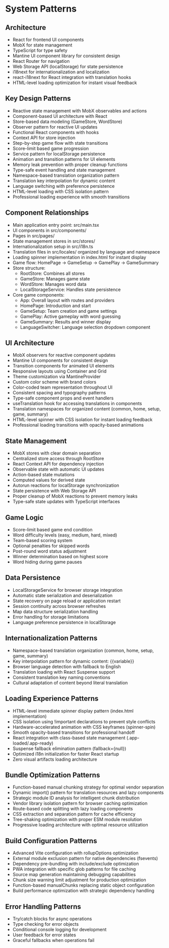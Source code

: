 # System Patterns

## Architecture
- React for frontend UI components
- MobX for state management
- TypeScript for type safety
- Mantine UI component library for consistent design
- React Router for navigation
- Web Storage API (localStorage) for state persistence
- i18next for internationalization and localization
- react-i18next for React integration with translation hooks
- HTML-level loading optimization for instant visual feedback

## Key Design Patterns
- Reactive state management with MobX observables and actions
- Component-based UI architecture with React
- Store-based data modeling (GameStore, WordStore)
- Observer pattern for reactive UI updates
- Functional React components with hooks
- Context API for store injection
- Step-by-step game flow with state transitions
- Score-limit based game progression
- Service pattern for localStorage persistence
- Animation and transition patterns for UI elements
- Memory leak prevention with proper cleanup functions
- Type-safe event handling and state management
- Namespace-based translation organization pattern
- Translation key interpolation for dynamic content
- Language switching with preference persistence
- HTML-level loading with CSS isolation pattern
- Professional loading experience with smooth transitions

## Component Relationships
- Main application entry point: src/main.tsx
- UI components in src/components/
- Pages in src/pages/
- State management stores in src/stores/
- Internationalization setup in src/i18n.ts
- Translation files in src/locales/ organized by language and namespace
- Loading spinner implementation in index.html for instant display
- Game flow: HomePage → GameSetup → GamePlay → GameSummary
- Store structure:
  - RootStore: Combines all stores
  - GameStore: Manages game state
  - WordStore: Manages word data
  - LocalStorageService: Handles state persistence
- Core game components:
  - App: Overall layout with routes and providers
  - HomePage: Introduction and start
  - GameSetup: Team creation and game settings
  - GamePlay: Active gameplay with word guessing
  - GameSummary: Results and winner display
  - LanguageSwitcher: Language selection dropdown component

## UI Architecture
- MobX observers for reactive component updates
- Mantine UI components for consistent design
- Transition components for animated UI elements
- Responsive layouts using Container and Grid
- Theme customization via MantineProvider
- Custom color scheme with brand colors
- Color-coded team representation throughout UI
- Consistent spacing and typography patterns
- Type-safe component props and event handlers
- useTranslation hook for accessing translations in components
- Translation namespaces for organized content (common, home, setup, game, summary)
- HTML-level spinner with CSS isolation for instant loading feedback
- Professional loading transitions with opacity-based animations

## State Management
- MobX stores with clear domain separation
- Centralized store access through RootStore
- React Context API for dependency injection
- Observable state with automatic UI updates
- Action-based state mutations
- Computed values for derived state
- Autorun reactions for localStorage synchronization
- State persistence with Web Storage API
- Proper cleanup of MobX reactions to prevent memory leaks
- Type-safe state updates with TypeScript interfaces

## Game Logic
- Score-limit based game end condition
- Word difficulty levels (easy, medium, hard, mixed)
- Team-based scoring system
- Optional penalties for skipped words
- Post-round word status adjustment
- Winner determination based on highest score
- Word hiding during game pauses

## Data Persistence
- LocalStorageService for browser storage integration
- Automatic state serialization and deserialization
- State recovery on page reload or application restart
- Session continuity across browser refreshes
- Map data structure serialization handling
- Error handling for storage limitations
- Language preference persistence in localStorage

## Internationalization Patterns
- Namespace-based translation organization (common, home, setup, game, summary)
- Key interpolation pattern for dynamic content: {{variable}}
- Browser language detection with fallback to English
- Translation loading with React Suspense support
- Consistent translation key naming conventions
- Cultural adaptation of content beyond literal translation

## Loading Experience Patterns
- HTML-level immediate spinner display pattern (index.html implementation)
- CSS isolation using !important declarations to prevent style conflicts
- Hardware-accelerated animation with CSS keyframes (spinner-spin)
- Smooth opacity-based transitions for professional handoff
- React integration with class-based state management (.app-loaded/.app-ready)
- Suspense fallback elimination pattern (fallback={null})
- Optimized i18n initialization for faster React startup
- Zero visual artifacts loading architecture

## Bundle Optimization Patterns
- Function-based manual chunking strategy for optimal vendor separation
- Dynamic import() pattern for translation resources and lazy components
- Strategic module ID analysis for intelligent chunk distribution
- Vendor library isolation pattern for browser caching optimization
- Route-based code splitting with lazy loading components
- CSS extraction and separation pattern for cache efficiency
- Tree-shaking optimization with proper ESM module resolution
- Progressive loading architecture with optimal resource utilization

## Build Configuration Patterns
- Advanced Vite configuration with rollupOptions optimization
- External module exclusion pattern for native dependencies (fsevents)
- Dependency pre-bundling with include/exclude optimization
- PWA integration with specific glob patterns for file caching
- Source map generation maintaining debugging capabilities
- Chunk size warning limit adjustment for production optimization
- Function-based manualChunks replacing static object configuration
- Build performance optimization with strategic dependency handling

## Error Handling Patterns
- Try/catch blocks for async operations
- Type checking for error objects
- Conditional console logging for development
- User feedback for error states
- Graceful fallbacks when operations fail